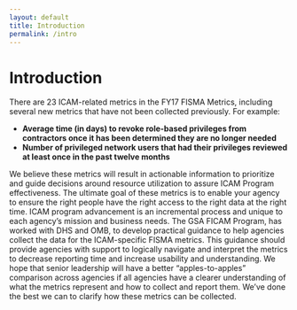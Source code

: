 ```yaml
--- 
layout: default 
title: Introduction 
permalink: /intro
---
```


# Introduction
There are 23 ICAM-related metrics in the FY17 FISMA Metrics, including several new metrics that have not been collected previously. For example:
* __Average time (in days) to revoke role-based privileges from contractors once it has been determined they are no longer needed__
* __Number of privileged network users that had their privileges reviewed at least once in the past twelve months__

We believe these metrics will result in actionable information to prioritize and guide decisions around resource utilization to assure ICAM Program effectiveness. The ultimate goal of these metrics is to enable your agency to ensure the right people have the right access to the right data at the right time.  ICAM program advancement is an incremental process and unique to each agency’s mission and business needs.
The GSA FICAM Program, has worked with DHS and OMB, to develop practical guidance to help agencies collect the data for the ICAM-specific FISMA metrics. This guidance should provide agencies with support to logically navigate and interpret the metrics to decrease reporting time and increase usability and understanding. We hope that senior leadership will have a better “apples-to-apples” comparison across agencies if all agencies have a clearer understanding of what the metrics represent  and how to collect and report them. We’ve done the best we can to clarify how these metrics can be collected.

